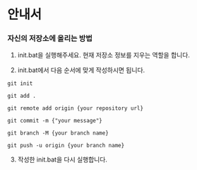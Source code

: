 
# 안내서


### 자신의 저장소에 올리는 방법

1. init.bat을 실행해주세요. 
현재 저장소 정보를 지우는 역할을 합니다.

2. init.bat에서 다음 순서에 맞게 작성하시면 됩니다.

```
git init
  
git add .
  
git remote add origin {your repository url}
  
git commit -m {"your message"}

git branch -M {your branch name}

git push -u origin {your branch name}
```

3. 작성한 init.bat을 다시 실행합니다.